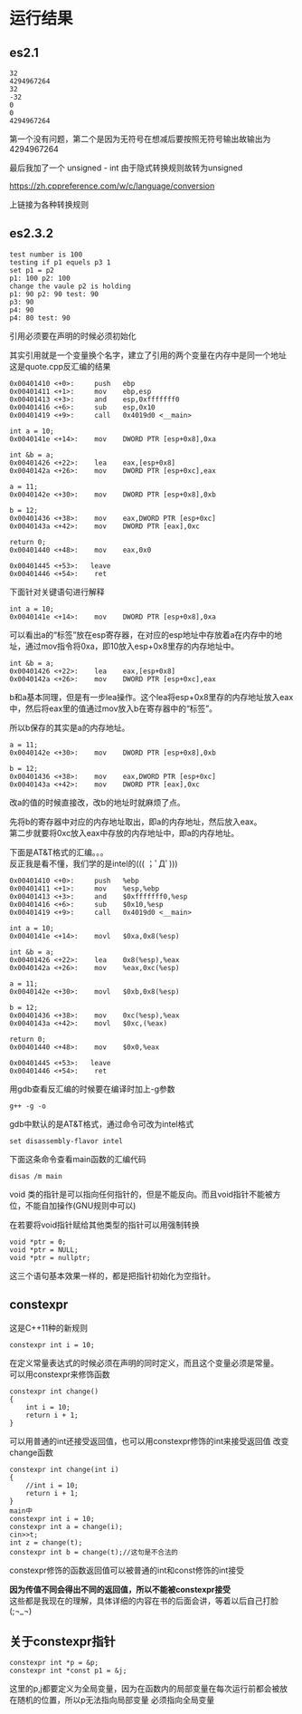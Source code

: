 # 运行结果
## es2.1
    32
    4294967264
    32
    -32
    0
    0
    4294967264
第一个没有问题，第二个是因为无符号在想减后要按照无符号输出故输出为4294967264

最后我加了一个 unsigned - int 由于隐式转换规则故转为unsigned

https://zh.cppreference.com/w/c/language/conversion

上链接为各种转换规则
## es2.3.2

    test number is 100
    testing if p1 equels p3 1
    set p1 = p2
    p1: 100 p2: 100
    change the vaule p2 is holding
    p1: 90 p2: 90 test: 90
    p3: 90
    p4: 90
    p4: 80 test: 90
引用必须要在声明的时候必须初始化

其实引用就是一个变量换个名字，建立了引用的两个变量在内存中是同一个地址
这是quote.cpp反汇编的结果

    0x00401410 <+0>:     push   ebp
    0x00401411 <+1>:     mov    ebp,esp
    0x00401413 <+3>:     and    esp,0xfffffff0
    0x00401416 <+6>:     sub    esp,0x10
    0x00401419 <+9>:     call   0x4019d0 <__main>

    int a = 10;
    0x0040141e <+14>:    mov    DWORD PTR [esp+0x8],0xa

    int &b = a;
    0x00401426 <+22>:    lea    eax,[esp+0x8]
    0x0040142a <+26>:    mov    DWORD PTR [esp+0xc],eax

    a = 11;
    0x0040142e <+30>:    mov    DWORD PTR [esp+0x8],0xb

    b = 12;
    0x00401436 <+38>:    mov    eax,DWORD PTR [esp+0xc]
    0x0040143a <+42>:    mov    DWORD PTR [eax],0xc

    return 0;
    0x00401440 <+48>:    mov    eax,0x0

    0x00401445 <+53>:   leave
    0x00401446 <+54>:    ret

下面针对关键语句进行解释

    int a = 10;
    0x0040141e <+14>:    mov    DWORD PTR [esp+0x8],0xa
可以看出a的“标签”放在esp寄存器，在对应的esp地址中存放着a在内存中的地址，通过mov指令将0xa，即10放入esp+0x8里存的内存地址中。

    int &b = a;
    0x00401426 <+22>:    lea    eax,[esp+0x8]
    0x0040142a <+26>:    mov    DWORD PTR [esp+0xc],eax
b和a基本同理，但是有一步lea操作。这个lea将esp+0x8里存的内存地址放入eax中，然后将eax里的值通过mov放入b在寄存器中的“标签”。

所以b保存的其实是a的内存地址。

    a = 11;
    0x0040142e <+30>:    mov    DWORD PTR [esp+0x8],0xb

    b = 12;
    0x00401436 <+38>:    mov    eax,DWORD PTR [esp+0xc]
    0x0040143a <+42>:    mov    DWORD PTR [eax],0xc
改a的值的时候直接改，改b的地址时就麻烦了点。

先将b的寄存器中对应的内存地址取出，即a的内存地址，然后放入eax。  
第二步就要将0xc放入eax中存放的内存地址中，即a的内存地址。

下面是AT&T格式的汇编。。。  
反正我是看不懂，我们学的是intel的((( ；ﾟДﾟ)))

    0x00401410 <+0>:     push   %ebp
    0x00401411 <+1>:     mov    %esp,%ebp
    0x00401413 <+3>:     and    $0xfffffff0,%esp
    0x00401416 <+6>:     sub    $0x10,%esp
    0x00401419 <+9>:     call   0x4019d0 <__main>

    int a = 10;
    0x0040141e <+14>:    movl   $0xa,0x8(%esp)

    int &b = a;
    0x00401426 <+22>:    lea    0x8(%esp),%eax
    0x0040142a <+26>:    mov    %eax,0xc(%esp)

    a = 11;
    0x0040142e <+30>:    movl   $0xb,0x8(%esp)

    b = 12;
    0x00401436 <+38>:    mov    0xc(%esp),%eax
    0x0040143a <+42>:    movl   $0xc,(%eax)

    return 0;
    0x00401440 <+48>:    mov    $0x0,%eax

    0x00401445 <+53>:   leave
    0x00401446 <+54>:    ret
用gdb查看反汇编的时候要在编译时加上-g参数

    g++ -g -o
gdb中默认的是AT&T格式，通过命令可改为intel格式

    set disassembly-flavor intel
下面这条命令查看main函数的汇编代码

    disas /m main

void 类的指针是可以指向任何指针的，但是不能反向。而且void指针不能被方位，不能自加操作(GNU规则中可以)

在若要将void指针赋给其他类型的指针可以用强制转换

    void *ptr = 0;
    void *ptr = NULL;
    void *ptr = nullptr;
这三个语句基本效果一样的，都是把指针初始化为空指针。
## constexpr
这是C++11种的新规则

    constexpr int i = 10;
在定义常量表达式的时候必须在声明的同时定义，而且这个变量必须是常量。  
可以用constexpr来修饰函数

    constexpr int change()
    {
        int i = 10;
        return i + 1;
    }
可以用普通的int还接受返回值，也可以用constexpr修饰的int来接受返回值
改变change函数

    constexpr int change(int i)
    {
        //int i = 10;
        return i + 1;
    }
    main中
    constexpr int i = 10;
    constexpr int a = change(i);
    cin>>t;
    int z = change(t);
    constexpr int b = change(t);//这句是不合法的
constexpr修饰的函数返回值可以被普通的int和const修饰的int接受

**因为传值不同会得出不同的返回值，所以不能被constexpr接受**  
这些都是我现在的理解，具体详细的内容在书的后面会讲，等着以后自己打脸(;¬_¬)
## 关于constexpr指针
    constexpr int *p = &p;
    constexpr int *const p1 = &j;
这里的p,j都要定义为全局变量，因为在函数内的局部变量在每次运行前都会被放在随机的位置，所以p无法指向局部变量
必须指向全局变量

